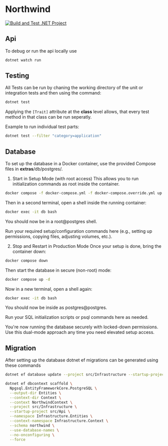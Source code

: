 # Northwind

[![Build and Test .NET Project](https://github.com/domoar/Northwind/actions/workflows/build.yaml/badge.svg?branch=main)](https://github.com/domoar/Northwind/actions/workflows/build.yaml?branch=main)

## Api

To debug or run the api locally use 

```bash
dotnet watch run
```

## Testing

All Tests can be run by chaning the working directory of the unit or integration tests and then using the command:

```bash
dotnet test
```

Applying the `[Trait]` attribute at the **class** level allows, that every test method in that class can be run seperatly.

Example to run individual test parts:

```bash
dotnet test --filter "category=application"
```

## Database
To set up the database in a Docker container, use the provided Compose files in __extras__/db/postgres/.

1. Start in Setup Mode (with root access)
This allows you to run initialization commands as root inside the container.

```bash
docker compose -f docker-compose.yml -f docker-compose.override.yml up --build
```

Then in a second terminal, open a shell inside the running container:

```bash
docker exec -it db bash
```

You should now be in a root@postgres shell.

Run your required setup/configuration commands here (e.g., setting up permissions, copying files, adjusting volumes, etc.).

2. Stop and Restart in Production Mode
Once your setup is done, bring the container down:

```bash
docker compose down
```

Then start the database in secure (non-root) mode:

```bash
docker compose up -d
```

Now in a new terminal, open a shell again:

```bash
docker exec -it db bash
```

You should now be inside as postgres@postgres.

Run your SQL initialization scripts or psql commands here as needed.

You're now running the database securely with locked-down permissions. Use this dual-mode approach any time you need elevated setup access.

## Migration

After setting up the database dotnet ef migrations can be generated using these commands

```bash
dotnet ef database update --project src/Infrastructure --startup-project src/Api
```

```bash
dotnet ef dbcontext scaffold \
  Npgsql.EntityFrameworkCore.PostgreSQL \
  --output-dir Entities \
  --context-dir Context \
  --context NorthwindContext \
  --project src/Infrastructure \
  --startup-project src/Api \
  --namespace Infrastructure.Entities \
  --context-namespace Infrastructure.Context \
  --schema northwind \
  --use-database-names \
  --no-onconfiguring \
  --force
```
